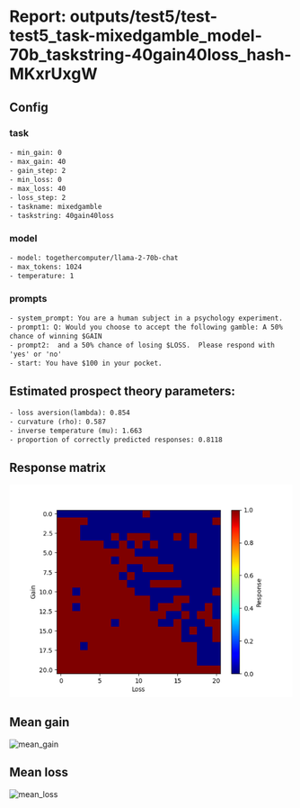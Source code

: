 # Report: outputs/test5/test-test5_task-mixedgamble_model-70b_taskstring-40gain40loss_hash-MKxrUxgW
## Config

### task

    - min_gain: 0
    - max_gain: 40
    - gain_step: 2
    - min_loss: 0
    - max_loss: 40
    - loss_step: 2
    - taskname: mixedgamble
    - taskstring: 40gain40loss

### model

    - model: togethercomputer/llama-2-70b-chat
    - max_tokens: 1024
    - temperature: 1

### prompts

    - system_prompt: You are a human subject in a psychology experiment. 
    - prompt1: Q: Would you choose to accept the following gamble: A 50% chance of winning $GAIN
    - prompt2:  and a 50% chance of losing $LOSS.  Please respond with 'yes' or 'no'
    - start: You have $100 in your pocket. 

## Estimated prospect theory parameters:

    - loss aversion(lambda): 0.854
    - curvature (rho): 0.587
    - inverse temperature (mu): 1.663
    - proportion of correctly predicted responses: 0.8118                    
## Response matrix
![respmat](respmat.png)

## Mean gain
![mean_gain](mean_gain.png)

## Mean loss
![mean_loss](mean_loss.png)

